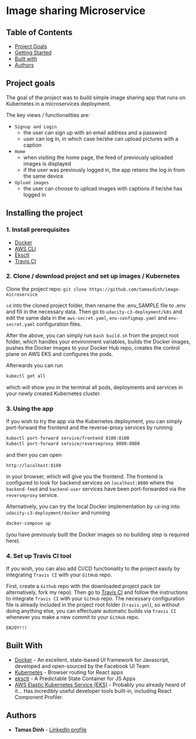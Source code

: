 # Image sharing Microservice

## Table of Contents

* [Project Goals](#Project-goals)
* [Getting Started](#Getting-started)
* [Built with](#Built-with)
* [Authors](#Authors)

## Project goals

The goal of the project was to build simple image sharing app that runs on Kubernetes in a microservices deployment.

The key views / functionalities are:
* ```Signup and Login```
  - the user can sign up with an email address and a password
  - user can log in, in which case he/she can upload pictures with a caption
* ```Home```
  - when visiting the home page, the feed of previously uploaded images is displayed
  - if the user was previously logged in, the app retains the log in from the same device
* ```Upload images```
  - the user can choose to upload images with captions if he/she has logged in

## Installing the project

### 1. Install prerequisites
* [Docker](https://www.docker.com/products/docker-desktop)
* [AWS CLI](https://docs.aws.amazon.com/cli/latest/userguide/cli-chap-install.html)
* [Eksctl](https://eksctl.io/introduction/installation/)
* [Travis CI](travis-ci.com)

### 2. Clone / download project and set up images / Kubernetes

Clone the project repo: ```git clone https://github.com/tamasdinh/image-microservice```

```cd``` into the cloned project folder, then rename the .env_SAMPLE file to .env and fill in the necessary data. Then go to ```udacity-c3-deployment/k8s``` and edit the same data in the ```aws-secret.yaml```, ```env-configmap.yaml``` and ```env-secret.yaml``` configuration files.

After the above, you can simply run ```bash build.sh``` from the project root folder, which handles your environment variables, builds the Docker images, pushes the Docker images to your Docker Hub repo, creates the control plane on AWS EKS and configures the pods.

Afterwards you can run
```bash
kubectl get all
```
which will show you in the terminal all pods, deployments and services in your newly created Kubernetes cluster.

### 3. Using the app

If you wish to try the app via the Kubernetes deployment, you can simply port-forward the frontend and the reverse-proxy services by running
```sh
kubectl port-forward service/frontend 8100:8100
kubectl port-forward service/reverseproxy 8080:8080
```
and then you can open
```
http://localhost:8100
```
in your browser, which will give you the frontend. The frontend is configured to look for backend services on ```localhost:8080``` where the ```backend-feed``` and ```backend-user``` services have been port-forwarded via the ```reverseproxy``` service.

Alternatively, you can try the local Docker implementation by ```cd```-ing into ```udacity-c3-deployment/docker``` and running
```bash
docker-compose up
``` 
(you have previously built the Docker images so no building step is required here).

### 4. Set up Travis CI tool

If you wish, you can also add CI/CD functionality to the project easily by integrating ```Travis CI``` with your ```GitHub``` repo.

First, create a ```Github``` repo with the downloaded project pack (or alternatively, fork my repo). Then go to [Travis CI](travis-ci.com) and follow the instructions to integrate ```Travis CI``` with your ```GitHub``` repo. The necessary configuration file is already included in the project root folder (```travis.yml```), so without doing anything else, you can effectuate automatic builds via ```Travis CI``` whenever you make a new commit to your ```GitHub``` repo.

```ENJOY!!!```

## Built With

* [Docker](https://reactjs.org) - An excellent, state-based UI framework for Javascript, developed and open-sourced by the Facebook UI Team
* [Kubernetes](https://reacttraining.com/react-router/web/guides/quick-start) - Browser routing for React apps
* [eksctl](https://redux.js.org) - A Predictable State Container for JS Apps
* [AWS Elastic Kubernetes Service (EKS)](https://www.google.com/chrome) - Probably you already heard of it... Has incredibly useful developer tools built-in, including React Component Profiler.

## Authors

* **Tamas Dinh** - [LinkedIn profile](https://www.linkedin.com/in/tamasdinh/)
